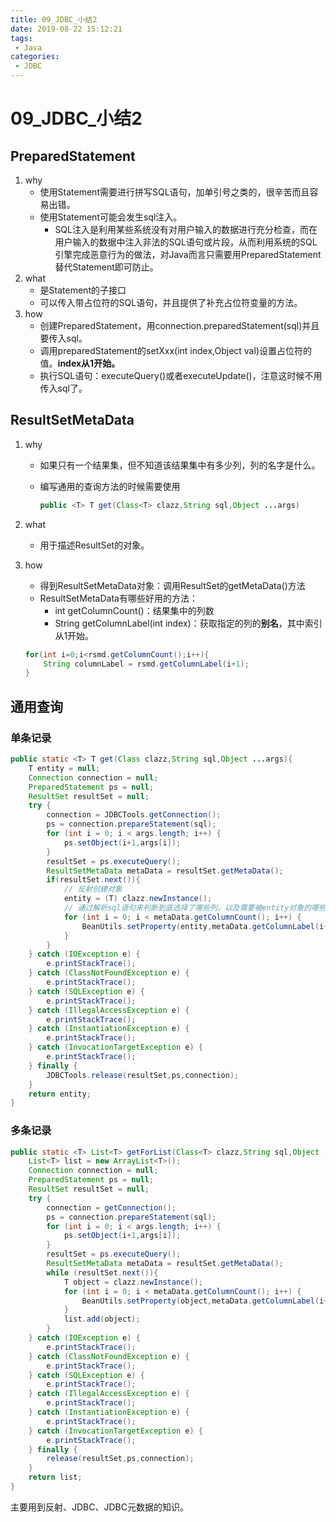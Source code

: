 ```yaml
---
title: 09_JDBC_小结2
date: 2019-08-22 15:12:21
tags: 
 - Java
categories:
 - JDBC
---
```


# 09_JDBC_小结2

## PreparedStatement

1. why
   - 使用Statement需要进行拼写SQL语句，加单引号之类的，很辛苦而且容易出错。
   - 使用Statement可能会发生sql注入。
     - SQL注入是利用某些系统没有对用户输入的数据进行充分检查，而在用户输入的数据中注入非法的SQL语句或片段，从而利用系统的SQL引擎完成恶意行为的做法，对Java而言只需要用PreparedStatement替代Statement即可防止。
2. what
   - 是Statement的子接口
   - 可以传入带占位符的SQL语句，并且提供了补充占位符变量的方法。
3. how
   - 创建PreparedStatement，用connection.preparedStatement(sql)并且要传入sql。
   - 调用preparedStatement的setXxx(int index,Object val)设置占位符的值。**index从1开始。**
   - 执行SQL语句：executeQuery()或者executeUpdate()，注意这时候不用传入sql了。



## ResultSetMetaData

1. why

   - 如果只有一个结果集，但不知道该结果集中有多少列，列的名字是什么。

   - 编写通用的查询方法的时候需要使用

     ```java
     public <T> T get(Class<T> clazz,String sql,Object ...args)
     ```

2. what

   - 用于描述ResultSet的对象。

3. how

   - 得到ResultSetMetaData对象：调用ResultSet的getMetaData()方法
   - ResultSetMetaData有哪些好用的方法：
     - int getColumnCount()：结果集中的列数
     - String getColumnLabel(int index)：获取指定的列的**别名**，其中索引从1开始。

   ```java
   for(int i=0;i<rsmd.getColumnCount();i++){
       String columnLabel = rsmd.getColumnLabel(i+1);
   }
   ```





## 通用查询

### 单条记录

```java
public static <T> T get(Class clazz,String sql,Object ...args){
    T entity = null;
    Connection connection = null;
    PreparedStatement ps = null;
    ResultSet resultSet = null;
    try {
        connection = JDBCTools.getConnection();
        ps = connection.prepareStatement(sql);
        for (int i = 0; i < args.length; i++) {
            ps.setObject(i+1,args[i]);
        }
        resultSet = ps.executeQuery();
        ResultSetMetaData metaData = resultSet.getMetaData();
        if(resultSet.next()){
            // 反射创建对象
            entity = (T) clazz.newInstance();
            // 通过解析sql语句来判断到底选择了哪些列，以及需要被entity对象的哪些属性赋值
            for (int i = 0; i < metaData.getColumnCount(); i++) {
                BeanUtils.setProperty(entity,metaData.getColumnLabel(i+1),resultSet.getObject(metaData.getColumnLabel(i+1)));
            }
        }
    } catch (IOException e) {
        e.printStackTrace();
    } catch (ClassNotFoundException e) {
        e.printStackTrace();
    } catch (SQLException e) {
        e.printStackTrace();
    } catch (IllegalAccessException e) {
        e.printStackTrace();
    } catch (InstantiationException e) {
        e.printStackTrace();
    } catch (InvocationTargetException e) {
        e.printStackTrace();
    } finally {
        JDBCTools.release(resultSet,ps,connection);
    }
    return entity;
}
```

### 多条记录

```java
public static <T> List<T> getForList(Class<T> clazz,String sql,Object ...args){
    List<T> list = new ArrayList<T>();
    Connection connection = null;
    PreparedStatement ps = null;
    ResultSet resultSet = null;
    try {
        connection = getConnection();
        ps = connection.prepareStatement(sql);
        for (int i = 0; i < args.length; i++) {
            ps.setObject(i+1,args[i]);
        }
        resultSet = ps.executeQuery();
        ResultSetMetaData metaData = resultSet.getMetaData();
        while (resultSet.next()){
            T object = clazz.newInstance();
            for (int i = 0; i < metaData.getColumnCount(); i++) {
                BeanUtils.setProperty(object,metaData.getColumnLabel(i+1),resultSet.getObject(i+1));
            }
            list.add(object);
        }
    } catch (IOException e) {
        e.printStackTrace();
    } catch (ClassNotFoundException e) {
        e.printStackTrace();
    } catch (SQLException e) {
        e.printStackTrace();
    } catch (IllegalAccessException e) {
        e.printStackTrace();
    } catch (InstantiationException e) {
        e.printStackTrace();
    } catch (InvocationTargetException e) {
        e.printStackTrace();
    } finally {
        release(resultSet,ps,connection);
    }
    return list;
}
```

主要用到反射、JDBC、JDBC元数据的知识。

